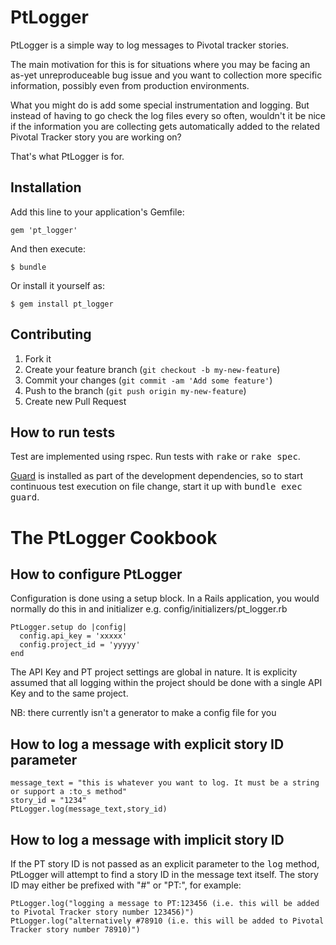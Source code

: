 # PtLogger

PtLogger is a simple way to log messages to Pivotal tracker stories.

The main motivation for this is for situations where you may be facing an as-yet unreproduceable
bug issue and you want to collection more specific information, possibly even from production environments.

What you might do is add some special instrumentation and logging. But instead of having to go check the
log files every so often, wouldn't it be nice if the information you are collecting gets automatically added
to the related Pivotal Tracker story you are working on?

That's what PtLogger is for.

## Installation

Add this line to your application's Gemfile:

    gem 'pt_logger'

And then execute:

    $ bundle

Or install it yourself as:

    $ gem install pt_logger

## Contributing

1. Fork it
2. Create your feature branch (`git checkout -b my-new-feature`)
3. Commit your changes (`git commit -am 'Add some feature'`)
4. Push to the branch (`git push origin my-new-feature`)
5. Create new Pull Request

## How to run tests

Test are implemented using rspec. Run tests with <tt>rake</tt> or <tt>rake spec</tt>.

[Guard](https://rubygems.org/gems/guard) is installed as part of the development dependencies,
so to start continuous test execution on file change, start it up with <tt>bundle exec guard</tt>.

# The PtLogger Cookbook

## How to configure PtLogger

Configuration is done using a setup block. In a Rails application, you would normally do this in
and initializer e.g. config/initializers/pt_logger.rb

    PtLogger.setup do |config|
      config.api_key = 'xxxxx'
      config.project_id = 'yyyyy'
    end

The API Key and PT project settings are global in nature. It is explicity assumed that all logging
within the project should be done with a single API Key and to the same project.

NB: there currently isn't a generator to make a config file for you

## How to log a message with explicit story ID parameter

    message_text = "this is whatever you want to log. It must be a string or support a :to_s method"
    story_id = "1234"
    PtLogger.log(message_text,story_id)

## How to log a message with implicit story ID

If the PT story ID is not passed as an explicit parameter to the <tt>log</tt> method,
PtLogger will attempt to find a story ID in the message text itself.
The story ID may either be prefixed with "#" or "PT:", for example:

    PtLogger.log("logging a message to PT:123456 (i.e. this will be added to Pivotal Tracker story number 123456)")
    PtLogger.log("alternatively #78910 (i.e. this will be added to Pivotal Tracker story number 78910)")



